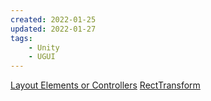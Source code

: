 ```yaml
---
created: 2022-01-25
updated: 2022-01-27
tags:
    - Unity
    - UGUI
---
```


[Layout Elements or Controllers](UGUI/Layout%20Elements%20or%20Controllers.md)
[RectTransform](UGUI/RectTransform.md)